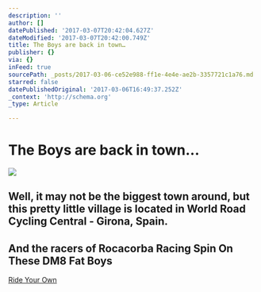 ```yaml
---
description: ''
author: []
datePublished: '2017-03-07T20:42:04.627Z'
dateModified: '2017-03-07T20:42:00.749Z'
title: The Boys are back in town…
publisher: {}
via: {}
inFeed: true
sourcePath: _posts/2017-03-06-ce52e988-ff1e-4e4e-ae2b-3357721c1a76.md
starred: false
datePublishedOriginal: '2017-03-06T16:49:37.252Z'
_context: 'http://schema.org'
_type: Article

---
```

# The Boys are back in town...
![](https://the-grid-user-content.s3-us-west-2.amazonaws.com/e465c8db-8b09-4300-a830-247ca0c4263e.jpg)

## Well, it may not be the biggest town around, but this pretty little village is located in World Road Cycling Central - Girona, Spain.

## And the racers of Rocacorba Racing Spin On These DM8 Fat Boys
[Ride Your Own][0]

[0]: http://ridefullgas.com/dm8-series-engineered-for-25mm-tyres/